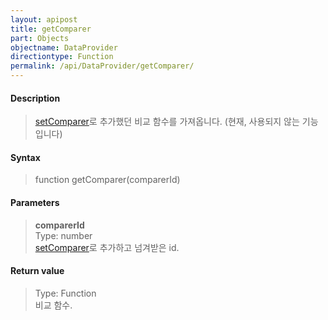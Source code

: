 ```yaml
---
layout: apipost
title: getComparer
part: Objects
objectname: DataProvider
directiontype: Function
permalink: /api/DataProvider/getComparer/
---
```



#### Description

> [setComparer](/api/DataProvider/)로 추가했던 비교 함수를 가져옵니다. (현재, 사용되지 않는 기능입니다)

#### Syntax

> function getComparer(comparerId)

#### Parameters

> **comparerId**  
> Type: number  
> [setComparer](/api/DataProvider/setComparer/)로 추가하고 넘겨받은 id.

#### Return value

> Type: Function  
> 비교 함수.


